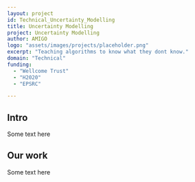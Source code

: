 ```yaml
---
layout: project
id: Technical_Uncertainty_Modelling
title: Uncertainty Modelling
project: Uncertainty Modelling
author: AMIGO
logo: "assets/images/projects/placeholder.png"
excerpt: "Teaching algorithms to know what they dont know."
domain: "Technical"
funding:
  - "Wellcome Trust"
  - "H2020"
  - "EPSRC"

---
```


## Intro	

Some text here

## Our work

Some text here

